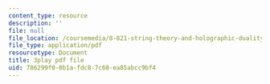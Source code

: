 ```yaml
---
content_type: resource
description: ''
file: null
file_location: /coursemedia/8-821-string-theory-and-holographic-duality-fall-2014/786299f00b1afdc87c60ea85abcc9bf4_EUnGZoBa3nc.pdf
file_type: application/pdf
resourcetype: Document
title: 3play pdf file
uid: 786299f0-0b1a-fdc8-7c60-ea85abcc9bf4
---
```

